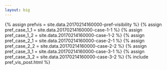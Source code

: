 ```yaml
---
layout: big
---
```

{% assign prefvis = site.data.20170214160000-pref-visibility %}
{% assign pref_case_1_1 = site.data.20170214160000-case-1-1 %}
{% assign pref_case_1_2 = site.data.20170214160000-case-1-2 %}
{% assign pref_case_2_1 = site.data.20170214160000-case-2-1 %}
{% assign pref_case_2_2 = site.data.20170214160000-case-2-2 %}
{% assign pref_case_3_1 = site.data.20170214160000-case-3-1 %}
{% assign pref_case_3_2 = site.data.20170214160000-case-3-2 %}
{% include pref_vis_post.html %}
